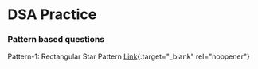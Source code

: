 # DSA Practice

### Pattern based questions
Pattern-1: Rectangular Star Pattern [Link](https://www.geeksforgeeks.org/problems/square-pattern/1?utm_medium=collab_striver_ytdescription&utm_campaign=pattern_1&utm_source=youtube){:target="_blank" rel="noopener"}

